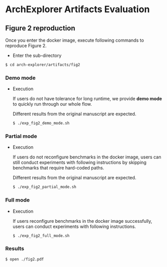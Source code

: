 # ArchExplorer Artifacts Evaluation

## Figure 2 reproduction

Once you enter the docker image, execute following commands to reproduce Figure 2.

- Enter the sub-directory
```bash
$ cd arch-explorer/artifacts/fig2
```

### **Demo mode**

- Execution

    If users do not have tolerance for long runtime, we provide **demo mode** to quickly run through our whole flow.

    Different results from the original manuscript are expected.

	```bash
	$ ./exp_fig2_demo_mode.sh
	```

### **Partial mode**

- Execution

	If users do not reconfigure benchmarks in the docker image, users can still conduct experiments with following instructions by skipping benchmarks that require hard-coded paths.

	Different results from the original manuscript are expected.
	```bash
	$ ./exp_fig2_partial_mode.sh
	```

### **Full mode**

- Execution

    If users reconfigure benchmarks in the docker image successfully, users can conduct experiments with following instructions.

	```bash
	$ ./exp_fig2_full_mode.sh
	```

### Results
```
$ open ./fig2.pdf
```
